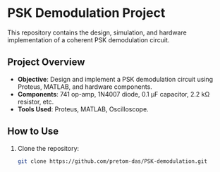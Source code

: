 # PSK Demodulation Project

This repository contains the design, simulation, and hardware implementation of a coherent PSK demodulation circuit.

## Project Overview
- **Objective**: Design and implement a PSK demodulation circuit using Proteus, MATLAB, and hardware components.
- **Components**: 741 op-amp, 1N4007 diode, 0.1 µF capacitor, 2.2 kΩ resistor, etc.
- **Tools Used**: Proteus, MATLAB, Oscilloscope.


## How to Use
1. Clone the repository:
   ```bash
   git clone https://github.com/pretom-das/PSK-demodulation.git